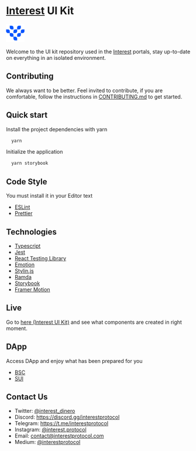 # [Interest](https://www.interestprotocol.com/) UI Kit
<p> <img width="50px"height="50px" src="./public/logo.png" /></p> 

Welcome to the UI kit repository used in the [Interest](https://www.interestprotocol.com/) portals, stay up-to-date on everything in an isolated environment.

## Contributing
We always want to be better.
Feel invited to contribute, if you are comfortable, follow the instructions in [CONTRIBUTING.md](./CONTRIBUTING.md) to get started.
## Quick start
Install the project dependencies with yarn

  ```bash
    yarn
  ```

Initialize the application
  ```bash
    yarn storybook
  ```
## Code Style
You must install it in your Editor text

- [ESLint](https://marketplace.visualstudio.com/items?itemName=dbaeumer.vscode-eslint)
- [Prettier](https://marketplace.visualstudio.com/items?itemName=esbenp.prettier-vscode)

## Technologies

- [Typescript](https://typescriptlang.org)
- [Jest](https://jestjs.io/)
- [React Testing Library](https://testing-library.com/)
- [Emotion](https://emotion.sh/docs/introduction)
- [Stylin.js](https://www.npmjs.com/package/@stylin.js/react)
- [Ramda](https://ramdajs.com/)
- [Storybook](https://github.com/storybookjs/storybook/tree/main)
- [Framer Motion](https://www.framer.com/motion/)

## Live

Go to [here (Interest UI Kit)](https://interest-ui.netlify.app/) and see what components are created in right moment.

## DApp

Access DApp and enjoy what has been prepared for you
- [BSC](https://www.interestprotocol.com/dapp/dex)
- [SUI](https://sui.interestprotocol.com/dapp/dex)

## Contact Us

- Twitter: [@interest_dinero](https://twitter.com/interest_dinero)
- Discord: https://discord.gg/interestprotocol
- Telegram: https://t.me/interestprotocol
- Instagram: [@interest.protocol](https://www.instagram.com/interest.protocol/)
- Email: [contact@interestprotocol.com](mailto:contact@interestprotocol.com)
- Medium: [@interestprotocol](https://medium.com/@interestprotocol)

